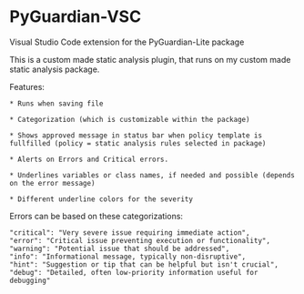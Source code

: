 # PyGuardian-VSC
Visual Studio Code extension for the PyGuardian-Lite package

This is a custom made static analysis plugin, that runs on my custom made static analysis package.

Features:

    * Runs when saving file

    * Categorization (which is customizable within the package)

    * Shows approved message in status bar when policy template is fullfilled (policy = static analysis rules selected in package)

    * Alerts on Errors and Critical errors.

    * Underlines variables or class names, if needed and possible (depends on the error message)

    * Different underline colors for the severity

Errors can be based on these categorizations:

    "critical": "Very severe issue requiring immediate action",
    "error": "Critical issue preventing execution or functionality",
    "warning": "Potential issue that should be addressed",
    "info": "Informational message, typically non-disruptive",
    "hint": "Suggestion or tip that can be helpful but isn't crucial",
    "debug": "Detailed, often low-priority information useful for debugging"
